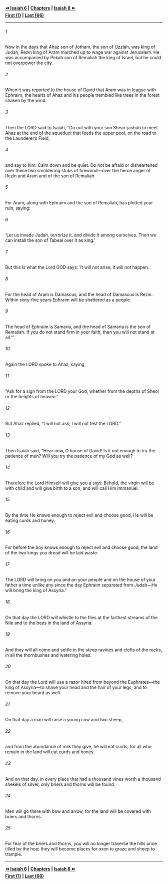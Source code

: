   
**[⏪ Isaiah 6](./Isaiah%206.md) | [Chapters](./_index.md) | [Isaiah 8 ⏩](./Isaiah%208.md)**  
**[First (1)](./Isaiah%201.md) | [Last (66)](./Isaiah%2066.md)**  
  
---  
  
###### 1  
Now in the days that Ahaz son of Jotham, the son of Uzziah, was king of Judah, Rezin king of Aram marched up to wage war against Jerusalem. He was accompanied by Pekah son of Remaliah the king of Israel, but he could not overpower the city.  
  
###### 2  
When it was reported to the house of David that Aram was in league with Ephraim, the hearts of Ahaz and his people trembled like trees in the forest shaken by the wind.  
  
###### 3  
Then the LORD said to Isaiah, “Go out with your son Shear-jashub to meet Ahaz at the end of the aqueduct that feeds the upper pool, on the road to the Launderer’s Field,  
  
###### 4  
and say to him: Calm down and be quiet. Do not be afraid or disheartened over these two smoldering stubs of firewood—over the fierce anger of Rezin and Aram and of the son of Remaliah.  
  
###### 5  
For Aram, along with Ephraim and the son of Remaliah, has plotted your ruin, saying:  
  
###### 6  
‘Let us invade Judah, terrorize it, and divide it among ourselves. Then we can install the son of Tabeal over it as king.’  
  
###### 7  
But this is what the Lord GOD says: ‘It will not arise; it will not happen.  
  
###### 8  
For the head of Aram is Damascus, and the head of Damascus is Rezin. Within sixty-five years Ephraim will be shattered as a people.  
  
###### 9  
The head of Ephraim is Samaria, and the head of Samaria is the son of Remaliah. If you do not stand firm in your faith, then you will not stand at all.’”  
  
###### 10  
Again the LORD spoke to Ahaz, saying,  
  
###### 11  
“Ask for a sign from the LORD your God, whether from the depths of Sheol or the heights of heaven.”  
  
###### 12  
But Ahaz replied, “I will not ask; I will not test the LORD.”  
  
###### 13  
Then Isaiah said, “Hear now, O house of David! Is it not enough to try the patience of men? Will you try the patience of my God as well?  
  
###### 14  
Therefore the Lord Himself will give you a sign: Behold, the virgin will be with child and will give birth to a son, and will call Him Immanuel.  
  
###### 15  
By the time He knows enough to reject evil and choose good, He will be eating curds and honey.  
  
###### 16  
For before the boy knows enough to reject evil and choose good, the land of the two kings you dread will be laid waste.  
  
###### 17  
The LORD will bring on you and on your people and on the house of your father a time unlike any since the day Ephraim separated from Judah—He will bring the king of Assyria.”  
  
###### 18  
On that day the LORD will whistle to the flies at the farthest streams of the Nile and to the bees in the land of Assyria.  
  
###### 19  
And they will all come and settle in the steep ravines and clefts of the rocks, in all the thornbushes and watering holes.  
  
###### 20  
On that day the Lord will use a razor hired from beyond the Euphrates—the king of Assyria—to shave your head and the hair of your legs, and to remove your beard as well.  
  
###### 21  
On that day a man will raise a young cow and two sheep,  
  
###### 22  
and from the abundance of milk they give, he will eat curds; for all who remain in the land will eat curds and honey.  
  
###### 23  
And on that day, in every place that had a thousand vines worth a thousand shekels of silver, only briers and thorns will be found.  
  
###### 24  
Men will go there with bow and arrow, for the land will be covered with briers and thorns.  
  
###### 25  
For fear of the briers and thorns, you will no longer traverse the hills once tilled by the hoe; they will become places for oxen to graze and sheep to trample.  
  
  
---  
  
**[⏪ Isaiah 6](./Isaiah%206.md) | [Chapters](./_index.md) | [Isaiah 8 ⏩](./Isaiah%208.md)**  
**[First (1)](./Isaiah%201.md) | [Last (66)](./Isaiah%2066.md)**  
  
